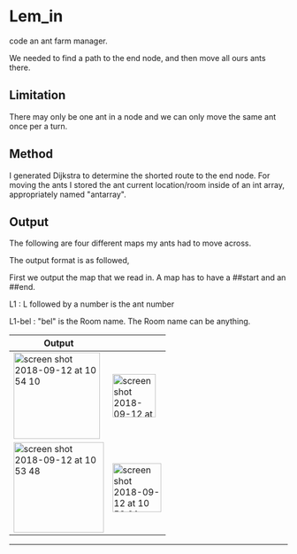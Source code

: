 # Lem_in
code an ant farm manager.

We needed to find a path to the end node, and then move all ours ants there. 

## Limitation

There may only be one ant in a node and we can only move the same ant once per a turn.

## Method
I generated Dijkstra to determine the shorted route to the end node.
For moving the ants I stored the ant current location/room inside of an int array, appropriately named "antarray".

## Output

The following are four different maps my ants had to move across.

The output format is as followed,

First we output the map that we read in. A map has to have a ##start and an ##end.

L1 : L followed by a number is the ant number

L1-bel : "bel" is the Room name. The Room name can be anything.

| Output        |               |
| ------------- |---------------|
| <img width="156" alt="screen shot 2018-09-12 at 10 54 10" src="https://user-images.githubusercontent.com/24510543/45413665-facf7c80-b679-11e8-9ec3-9df4af6b01e1.png">      | <img width="78" alt="screen shot 2018-09-12 at 10 53 58" src="https://user-images.githubusercontent.com/24510543/45413659-f905b900-b679-11e8-9500-e0aa864050a5.png"> |
| <img width="163" alt="screen shot 2018-09-12 at 10 53 48" src="https://user-images.githubusercontent.com/24510543/45413656-f7d48c00-b679-11e8-8a38-1d500976dcd3.png">      | <img width="88" alt="screen shot 2018-09-12 at 10 53 01" src="https://user-images.githubusercontent.com/24510543/45413653-f6a35f00-b679-11e8-92ae-54f98830d74d.png">      |


---
